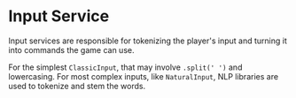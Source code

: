 # Input Service

Input services are responsible for tokenizing the player's input and turning it into commands the game can use.

For the simplest `ClassicInput`, that may involve `.split(' ')` and lowercasing. For most complex inputs, like
`NaturalInput`, NLP libraries are used to tokenize and stem the words.
